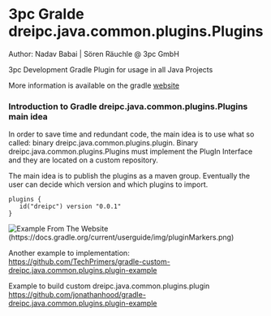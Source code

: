 # 3pc Gralde dreipc.java.common.plugins.Plugins 
Author: Nadav Babai | Sören Räuchle @ 3pc GmbH

3pc Development Gradle Plugin for usage in all Java Projects
 
More information is available on the gradle [website](https://docs.gradle.org/current/userguide/plugins.html#sec:plugin_markers)


### Introduction to Gradle dreipc.java.common.plugins.Plugins main idea
In order to save time and redundant code, the main idea is to use what so called: binary dreipc.java.common.plugins.plugin. 
Binary dreipc.java.common.plugins.Plugins must implement the PlugIn Interface and they are located on a custom repository. 

The main idea is to publish the plugins as a maven group. Eventually the user can decide which version and which plugins to import. 

```
plugins {
   id("dreipc") version "0.0.1"   
}  
```
![Example From The Website (https://docs.gradle.org/current/userguide/img/pluginMarkers.png)](https://docs.gradle.org/current/userguide/img/pluginMarkers.png)

Another example to implementation: 
https://github.com/TechPrimers/gradle-custom-dreipc.java.common.plugins.plugin-example

Example to build custom dreipc.java.common.plugins.plugin 
https://github.com/jonathanhood/gradle-dreipc.java.common.plugins.plugin-example